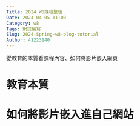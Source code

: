 ```yaml
---
Title: 2024 W8課程整理
Date: 2024-04-05 11:00
Category: w8
Tags: 網誌編寫
Slug: 2024-Spring-w8-blog-tutorial
Author: 41223140
---
```


從教育的本質看課程內容、如何將影片嵌入網頁

<!-- PELICAN_END_SUMMARY -->

# 教育本質

# 如何將影片嵌入進自己網站